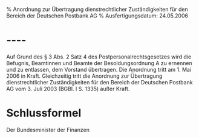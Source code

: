 % Anordnung zur Übertragung dienstrechtlicher Zuständigkeiten für den Bereich der Deutschen Postbank AG
% Ausfertigungsdatum: 24.05.2006
 
# ----

Auf Grund des § 3 Abs. 2 Satz 4 des Postpersonalrechtsgesetzes wird die Befugnis, Beamtinnen und Beamte der Besoldungsordnung A zu ernennen und zu entlassen, dem Vorstand übertragen. Die Anordnung tritt am 1. Mai 2006 in Kraft. Gleichzeitig tritt die Anordnung zur Übertragung dienstrechtlicher Zuständigkeiten für den Bereich der Deutschen Postbank AG vom 3. Juli 2003 (BGBl. I S. 1335) außer Kraft.

# Schlussformel

Der Bundesminister der Finanzen
